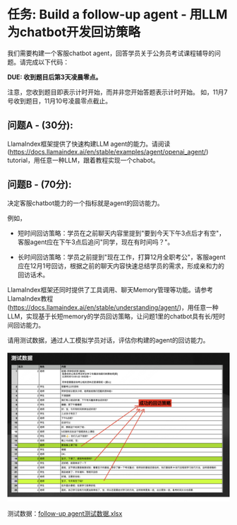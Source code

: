 # 任务: Build a follow-up agent - 用LLM为chatbot开发回访策略

我们需要构建一个客服chatbot agent，回答学员关于公务员考试课程辅导的问题。请完成以下代码：

**DUE: 收到题目后第3天凌晨零点。**

注意，您收到题目即表示计时开始，而并非您开始答题表示计时开始。
如，11月7号收到题目，11月10号凌晨零点截止。

## 问题A - (30分):
LlamaIndex框架提供了快速构建LLM agent的能力。请阅读(https://docs.llamaindex.ai/en/stable/examples/agent/openai_agent/) tutorial，用任意一种LLM，跟着教程实现一个chabot。

## 问题B - (70分):
决定客服chatbot能力的一个指标就是agent的回访能力。

例如，
- 短时间回访策略：学员在之前聊天内容里提到"要到今天下午3点后才有空"，客服agent应在下午3点后追问"同学，现在有时间吗？"。

- 长时间回访策略：学员之前提到"现在工作，打算12月全职考公"，客服agent应在12月1号回访，根据之前的聊天内容快速总结学员的需求，形成亲和力的回访话术。

LlamaIndex框架还同时提供了工具调用、聊天Memory管理等功能。请参考LlamaIndex教程 (https://docs.llamaindex.ai/en/stable/understanding/agent/)，用任意一种LLM，实现基于长短memory的学员回访策略，让问题1里的chatbot具有长/短时间回访能力。

请用测试数据，通过人工模拟学员对话，评估你构建的agent的回访能力。

![测试照片](./data/img1.png)

测试数据：[follow-up agent测试数据.xlsx](./data/follow-up+agent测试数据.xlsx)
